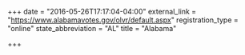 +++
date = "2016-05-26T17:17:04-04:00"
external_link = "https://www.alabamavotes.gov/olvr/default.aspx"
registration_type = "online"
state_abbreviation = "AL"
title = "Alabama"

+++

